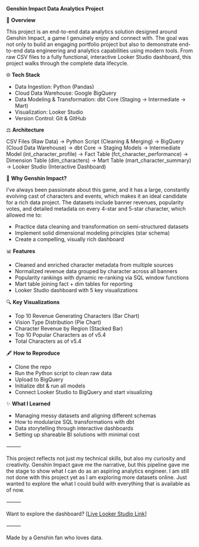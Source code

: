 **Genshin Impact Data Analytics Project**

🌟 **Overview**

This project is an end-to-end data analytics solution designed around Genshin Impact, a game I genuinely enjoy and connect with. The goal was not only to build an engaging portfolio project but also to demonstrate end-to-end data engineering and analytics capabilities using modern tools. From raw CSV files to a fully functional, interactive Looker Studio dashboard, this project walks through the complete data lifecycle.

🌐 **Tech Stack**
- Data Ingestion: Python (Pandas)
- Cloud Data Warehouse: Google BigQuery
- Data Modeling & Transformation: dbt Core (Staging → Intermediate → Mart)
- Visualization: Looker Studio
- Version Control: Git & GitHub

⚖️ **Architecture**

CSV Files (Raw Data) -> Python Script (Cleaning & Merging) -> BigQuery (Cloud Data Warehouse) -> dbt Core -> Staging Models
-> Intermediate Model (int_character_profile) -> Fact Table (fct_character_performance)
                    			      -> Dimension Table (dim_characters)
			                      -> Mart Table (mart_character_summary)
-> Looker Studio (Interactive Dashboard)

📅 **Why Genshin Impact?**

I’ve always been passionate about this game, and it has a large, constantly evolving cast of characters and events, which makes it an ideal candidate for a rich data project. The datasets include banner revenues, popularity votes, and detailed metadata on every 4-star and 5-star character, which allowed me to:
- Practice data cleaning and transformation on semi-structured datasets
- Implement solid dimensional modeling principles (star schema)
- Create a compelling, visually rich dashboard

📊 **Features**
- Cleaned and enriched character metadata from multiple sources
- Normalized revenue data grouped by character across all banners
- Popularity rankings with dynamic re-ranking via SQL window functions
- Mart table joining fact + dim tables for reporting
- Looker Studio dashboard with 5 key visualizations

🔍 **Key Visualizations**
- Top 10 Revenue Generating Characters (Bar Chart)
- Vision Type Distribution (Pie Chart)
- Character Revenue by Region (Stacked Bar)
- Top 10 Popular Characters as of v5.4
- Total Characters as of v5.4

🖋️ **How to Reproduce**
- Clone the repo
- Run the Python script to clean raw data
- Upload to BigQuery
- Initialize dbt & run all models
- Connect Looker Studio to BigQuery and start visualizing

✨ **What I Learned**
- Managing messy datasets and aligning different schemas
- How to modularize SQL transformations with dbt
- Data storytelling through interactive dashboards
- Setting up shareable BI solutions with minimal cost

⸻

This project reflects not just my technical skills, but also my curiosity and creativity. Genshin Impact gave me the narrative, but this pipeline gave me the stage to show what I can do as an aspiring analytics engineer.
I am still not done with this project yet as I am exploring more datasets online. Just wanted to explore the what I could build with everything that is available as of now.

⸻

Want to explore the dashboard? [[Live Looker Studio Link](https://lookerstudio.google.com/reporting/990b0ccd-d8a5-417f-ad85-6fb075ef77b6)]

⸻

Made by a Genshin fan who loves data.

